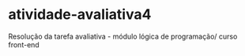 # atividade-avaliativa4

Resolução da tarefa avaliativa - módulo lógica de programação/ curso front-end
